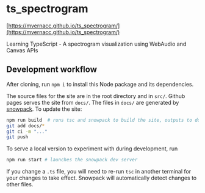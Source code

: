 # ts_spectrogram

[https://mvernacc.github.io/ts_spectrogram/](https://mvernacc.github.io/ts_spectrogram/)

Learning TypeScript - A spectrogram visualization using WebAudio and Canvas APIs


## Development workflow

After cloning, run `npm i` to install this Node package and its dependencies.

The source files for the site are in the root directory and in `src/`.
Github pages serves the site from `docs/`. The files in `docs/` are generated by [snowpack](https://www.snowpack.dev/). To update the site:

```bash
npm run build  # runs tsc and snowpack to build the site, outputs to docs/
git add docs/*
git ci -m "..."
git push
```

To serve a local version to experiment with during development, run
```bash
npm run start # launches the snowpack dev server
```

If you change a `.ts` file, you will need to re-run `tsc` in another terminal for your changes to take effect. Snowpack will automatically detect changes to other files.

